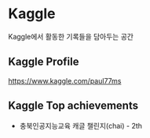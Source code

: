 # Kaggle
Kaggle에서 활동한 기록들을 담아두는 공간

## Kaggle Profile
https://www.kaggle.com/paul77ms

## Kaggle Top achievements
+ 충북인공지능교육 캐글 챌린지(chai) - 2th

